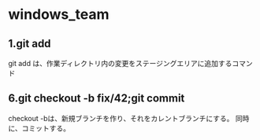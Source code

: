 # windows_team

## 1.git add
git add は、作業ディレクトリ内の変更をステージングエリアに追加するコマンド

## 6.git checkout -b fix/42;git commit
checkout -bは、新規ブランチを作り、それをカレントブランチにする。
同時に、コミットする。
